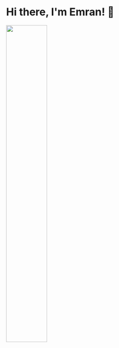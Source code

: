 # Hi there, I'm Emran! 👋


<img align="left" width="47%" src="https://github-readme-stats.vercel.app/api/top-langs/?username=emranhossen26&layout=compact" />


